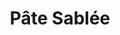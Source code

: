 ---
layout: recette
categories: [recettes]
hidden: true
lang: fr
sitemap: false
title: Pâte Sablée
type: boulangerie
recettes:
  À la main:
    ingredients: 
      - nom: farine blanche
        qte: 200
        unite: gr
      - nom: beurre
        qte: 140
        unite: gr
      - nom: sucre
        qte: 50
        unite: gr
      - nom: sel
        qte: 3
        unite: gr
      - nom: eau froide
        qte: 37
        unite: mL
      - nom: jus de citron
        qte: 3
        unite: mL
    preconditions:
      - Mélanger l'eau et le jus de citron, réserver au frais
      - Le beurre doit être froid
    etapes:
      - label: Préparation
        details:
          - Dans un saladier verser la farine, le sucre et le sel
          - Couper le beurre en petits dés
          - Ajouter le beurre sur la farine
          - Écraser les dés de beurre du bout des doigts
          - Frotter la pâte entre les mains jusqu'à l'obtention de petits bouts
          - Ajouter l'eau froide et le jus de citron
          - Former une boule
          - Sur le plan de travail, fraiser la boule une/deux fois
          - Former une boule et l'applatir un peu
          - Laisser reposer minimum 30 minutes au frigo
    cuisson:
      - "À blanc : 170°C pour 15 à 20 minutes"
notes:
  - Ne pas trop travailler la pâte sinon elle va durcir a la cuisson
  - Fraiser une nouvelle fois la pâte si elle est trop friable
  - label: Gestes
    link: https://www.youtube.com/watch?v=6x3OldldC_g
variantes:
  - label: Avec de la poudre d'amandes
    todo: true
  - label: Avec des graines de pavot
    todo: true
---